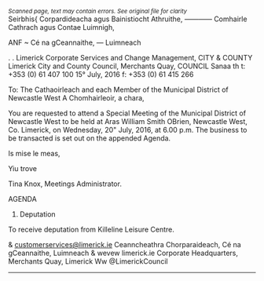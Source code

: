 *<small>Scanned page, text may contain errors. See original file for clarity</small>*  
Seirbhis{ Corpardideacha agus Bainistiocht Athruithe,
_—_—_—_— Comhairle Cathrach agus Contae Luimnigh,

ANF ~ Cé na gCeannaithe,
— Luimneach

. .
Limerick Corporate Services and Change Management,
CITY & COUNTY Limerick City and County Council,
Merchants Quay,
COUNCIL Sanaa
th t: +353 (0) 61 407 100
15° July, 2016 f: +353 (0) 61 415 266

To: The Cathaoirleach and each Member of the Municipal District of Newcastle West
A Chomhairleoir, a chara,

You are requested to attend a Special Meeting of the Municipal District of Newcastle West to be held at
Aras William Smith OBrien, Newcastle West, Co. Limerick, on Wednesday, 20" July, 2016, at 6.00 p.m.
The business to be transacted is set out on the appended Agenda.

Is mise le meas,

Yiu trove

Tina Knox,
Meetings Administrator.

AGENDA

1. Deputation

To receive deputation from Killeline Leisure Centre.

& customerservices@limerick.ie
Ceanncheathra Chorparaideach, Cé na gCeannaithe, Luimneach & wevew limerick.ie
Corporate Headquarters, Merchants Quay, Limerick Ww @LimerickCouncil

---
